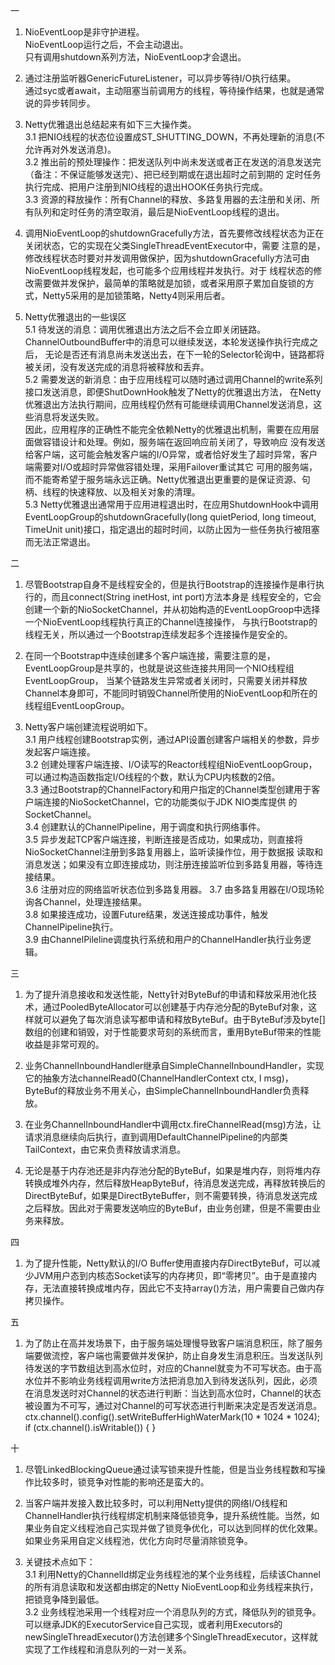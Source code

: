 一  
1. NioEventLoop是非守护进程。  
   NioEventLoop运行之后，不会主动退出。  
   只有调用shutdown系列方法，NioEventLoop才会退出。  
  
2. 通过注册监听器GenericFutureListener，可以异步等待I/O执行结果。  
   通过syc或者await，主动阻塞当前调用方的线程，等待操作结果，也就是通常说的异步转同步。
   
3. Netty优雅退出总结起来有如下三大操作类。  
  3.1 把NIO线程的状态位设置成ST_SHUTTING_DOWN，不再处理新的消息(不允许再对外发送消息)。  
  3.2 推出前的预处理操作：把发送队列中尚未发送或者正在发送的消息发送完（备注：不保证能够发送完）、把已经到期或在退出超时之前到期的
  定时任务执行完成、把用户注册到NIO线程的退出HOOK任务执行完成。  
  3.3 资源的释放操作：所有Channel的释放、多路复用器的去注册和关闭、所有队列和定时任务的清空取消，最后是NioEventLoop线程的退出。  
  
4. 调用NioEventLoop的shutdownGracefully方法，首先要修改线程状态为正在关闭状态，它的实现在父类SingleThreadEventExecutor中，需要
注意的是，修改线程状态时要对并发调用做保护，因为shutdownGracefully方法可由NioEventLoop线程发起，也可能多个应用线程并发执行。对于
线程状态的修改需要做并发保护，最简单的策略就是加锁，或者采用原子累加自旋锁的方式，Netty5采用的是加锁策略，Netty4则采用后者。  

5. Netty优雅退出的一些误区  
  5.1 待发送的消息：调用优雅退出方法之后不会立即关闭链路。ChannelOutboundBuffer中的消息可以继续发送，本轮发送操作执行完成之后，
  无论是否还有消息尚未发送出去，在下一轮的Selector轮询中，链路都将被关闭，没有发送完成的消息将被释放和丢弃。  
  5.2 需要发送的新消息：由于应用线程可以随时通过调用Channel的write系列接口发送消息，即便ShutDownHook触发了Netty的优雅退出方法，
  在Netty优雅退出方法执行期间，应用线程仍然有可能继续调用Channel发送消息，这些消息将发送失败。  
  因此，应用程序的正确性不能完全依赖Netty的优雅退出机制，需要在应用层面做容错设计和处理。例如，服务端在返回响应前关闭了，导致响应
  没有发送给客户端，这可能会触发客户端的I/O异常，或者恰好发生了超时异常，客户端需要对I/O或超时异常做容错处理，采用Failover重试其它
  可用的服务端，而不能寄希望于服务端永远正确。Netty优雅退出更重要的是保证资源、句柄、线程的快速释放、以及相关对象的清理。  
  5.3 Netty优雅退出通常用于应用进程退出时，在应用ShutdownHook中调用EventLoopGroup的shutdownGracefully(long quietPeriod, long
   timeout, TimeUnit unit)接口，指定退出的超时时间，以防止因为一些任务执行被阻塞而无法正常退出。  
   
二  
1. 尽管Bootstrap自身不是线程安全的，但是执行Bootstrap的连接操作是串行执行的，而且connect(String inetHost, int port)方法本身是
线程安全的，它会创建一个新的NioSocketChannel，并从初始构造的EventLoopGroop中选择一个NioEventLoop线程执行真正的Channel连接操作，
与执行Bootstrap的线程无关，所以通过一个Bootstrap连续发起多个连接操作是安全的。  
 
2. 在同一个Bootstrap中连续创建多个客户端连接，需要注意的是，EventLoopGroup是共享的，也就是说这些连接共用同一个NIO线程组EventLoopGroup，
当某个链路发生异常或者关闭时，只需要关闭并释放Channel本身即可，不能同时销毁Channel所使用的NioEventLoop和所在的线程组EventLoopGroup。  
 
3. Netty客户端创建流程说明如下。  
 3.1 用户线程创建Bootstrap实例，通过API设置创建客户端相关的参数，异步发起客户端连接。  
 3.2 创建处理客户端连接、I/O读写的Reactor线程组NioEventLoopGroup，可以通过构造函数指定I/O线程的个数，默认为CPU内核数的2倍。  
 3.3 通过Bootstrap的ChannelFactory和用户指定的Channel类型创建用于客户端连接的NioSocketChannel，它的功能类似于JDK NIO类库提供
     的SocketChannel。  
 3.4 创建默认的ChannelPipeline，用于调度和执行网络事件。  
 3.5 异步发起TCP客户端连接，判断连接是否成功，如果成功，则直接将NioSocketChannel注册到多路复用器上，监听读操作位，用于数据报
     读取和消息发送；如果没有立即连接成功，则注册连接监听位到多路复用器，等待连接结果。  
 3.6 注册对应的网络监听状态位到多路复用器。
 3.7 由多路复用器在I/O现场轮询各Channel，处理连接结果。  
 3.8 如果接连成功，设置Future结果，发送连接成功事件，触发ChannelPipeline执行。  
 3.9 由ChannelPileline调度执行系统和用户的ChannelHandler执行业务逻辑。
    
三
1. 为了提升消息接收和发送性能，Netty针对ByteBuf的申请和释放采用池化技术，通过PooledByteAllocator可以创建基于内存池分配的ByteBuf对象，这样就可以避免了每次消息读写都申请和释放ByteBuf。由于ByteBuf涉及byte[]数组的创建和销毁，对于性能要求苛刻的系统而言，重用ByteBuf带来的性能收益是非常可观的。

2. 业务ChannelInboundHandler继承自SimpleChannelInboundHandler，实现它的抽象方法channelRead0(ChannelHandlerContext ctx, I msg)， ByteBuf的释放业务不用关心，由SimpleChannelInboundHandler负责释放。  

3. 在业务ChannelInboundHandler中调用ctx.fireChannelRead(msg)方法，让请求消息继续向后执行，直到调用DefaultChannelPipeline的内部类TailContext，由它来负责释放请求消息。

4. 无论是基于内存池还是非内存池分配的ByteBuf，如果是堆内存，则将堆内存转换成堆外内存，然后释放HeapByteBuf，待消息发送完成，再释放转换后的DirectByteBuf，如果是DirectByteBuffer，则不需要转换，待消息发送完成之后释放。因此对于需要发送响应的ByteBuf，由业务创建，但是不需要由业务来释放。

四
1. 为了提升性能，Netty默认的I/O Buffer使用直接内存DirectByteBuf，可以减少JVM用户态到内核态Socket读写的内存拷贝，即“零拷贝”。由于是直接内存，无法直接转换成堆内存，因此它不支持array()方法，用户需要自己做内存拷贝操作。

五
1. 为了防止在高并发场景下，由于服务端处理慢导致客户端消息积压，除了服务端要做流控，客户端也需要做并发保护，防止自身发生消息积压。当发送队列待发送的字节数组达到高水位时，对应的Channel就变为不可写状态。由于高水位并不影响业务线程调用write方法把消息加入到待发送队列，因此，必须在消息发送时对Channel的状态进行判断：当达到高水位时，Channel的状态被设置为不可写，通过对Channel的可写状态进行判断来决定是否发送消息。  
ctx.channel().config().setWriteBufferHighWaterMark(10 * 1024 * 1024);  
if (ctx.channel().isWritable()) { }

十  
1. 尽管LinkedBlockingQueue通过读写锁来提升性能，但是当业务线程数和写操作比较多时，锁竞争对性能的影响还是蛮大的。  

2. 当客户端并发接入数比较多时，可以利用Netty提供的网络I/O线程和ChannelHandler执行线程绑定机制来降低锁竞争，提升系统性能。当然，如果业务自定义线程池自己实现并做了锁竞争优化，可以达到同样的优化效果。如果业务采用自定义线程池，优化方向时尽量消除锁竞争。

3. 关键技术点如下：  
3.1 利用Netty的ChannelId绑定业务线程池的某个业务线程，后续该Channel的所有消息读取和发送都由绑定的Netty NioEventLoop和业务线程来执行，把锁竞争降到最低。  
3.2 业务线程池采用一个线程对应一个消息队列的方式，降低队列的锁竞争。可以继承JDK的ExecutorService自己实现，或者利用Executors的newSingleThreadExecutor()方法创建多个SingleThreadExecutor，这样就实现了工作线程和消息队列的一对一关系。

    
   




  
